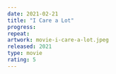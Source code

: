 ```yaml
---
date: 2021-02-21
title: "I Care a Lot"
progress:
repeat:
artwork: movie-i-care-a-lot.jpeg
released: 2021
type: movie
rating: 5
---
```

